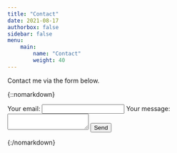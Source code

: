 ```yaml
---
title: "Contact"
date: 2021-08-17
authorbox: false
sidebar: false
menu: 
    main: 
        name: "Contact"
        weight: 40
---
```


Contact me via the form below. 

{::nomarkdown}
<form
  action="https://formspree.io/f/dr.lincoln.m.tracy@gmail.com"
  method="POST"
>
  <label>
    Your email:
    <input type="email" name="_replyto">
  </label>
  <label>
    Your message:
    <textarea name="message"></textarea>
  </label>
  <!-- your other form fields go here -->
  <button type="submit">Send</button>
</form>
{:/nomarkdown}